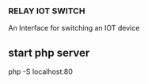 ### RELAY IOT SWITCH

An Interface for switching an IOT device

## start php server
php -S localhost:80